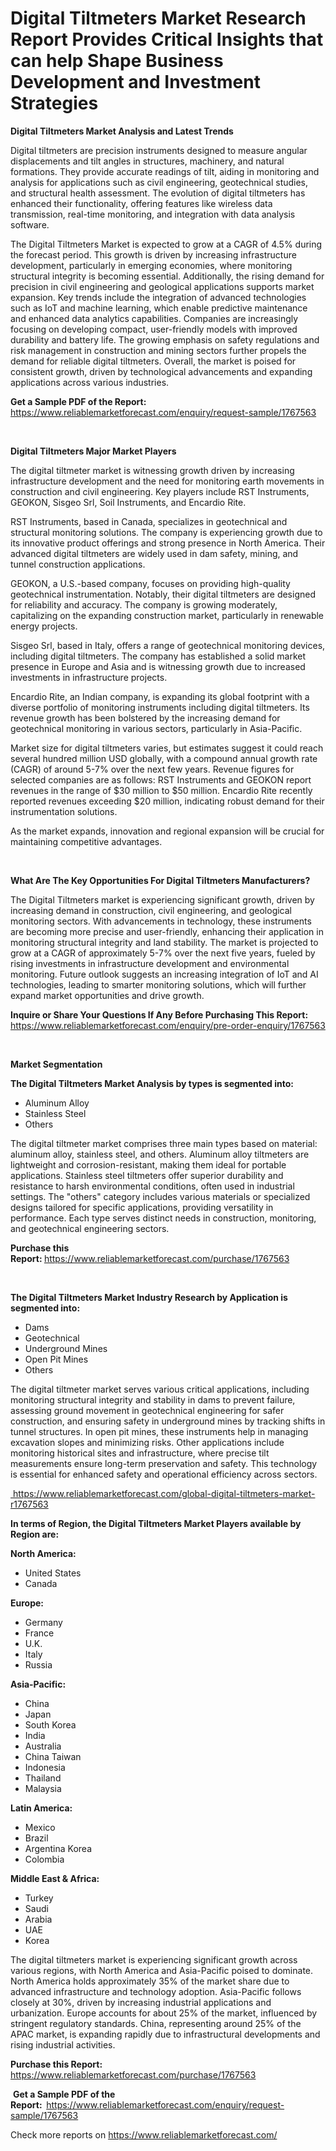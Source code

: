 <p><h1>Digital Tiltmeters Market Research Report Provides Critical Insights that can help Shape Business Development and Investment Strategies</h1></p><p><strong>Digital Tiltmeters Market Analysis and Latest Trends</strong></p>
<p><p>Digital tiltmeters are precision instruments designed to measure angular displacements and tilt angles in structures, machinery, and natural formations. They provide accurate readings of tilt, aiding in monitoring and analysis for applications such as civil engineering, geotechnical studies, and structural health assessment. The evolution of digital tiltmeters has enhanced their functionality, offering features like wireless data transmission, real-time monitoring, and integration with data analysis software.</p><p>The Digital Tiltmeters Market is expected to grow at a CAGR of 4.5% during the forecast period. This growth is driven by increasing infrastructure development, particularly in emerging economies, where monitoring structural integrity is becoming essential. Additionally, the rising demand for precision in civil engineering and geological applications supports market expansion. Key trends include the integration of advanced technologies such as IoT and machine learning, which enable predictive maintenance and enhanced data analytics capabilities. Companies are increasingly focusing on developing compact, user-friendly models with improved durability and battery life. The growing emphasis on safety regulations and risk management in construction and mining sectors further propels the demand for reliable digital tiltmeters. Overall, the market is poised for consistent growth, driven by technological advancements and expanding applications across various industries.</p></p>
<p><strong>Get a Sample PDF of the Report:&nbsp;</strong> <a href="https://www.reliablemarketforecast.com/enquiry/request-sample/1767563?utm_campaign=1102&utm_medium=2&utm_source=Github&utm_content=ia&utm_term=27022025&utm_id=digital-tiltmeters">https://www.reliablemarketforecast.com/enquiry/request-sample/1767563</a></p>
<p>&nbsp;</p>
<p><strong>Digital Tiltmeters Major Market Players</strong></p>
<p><p>The digital tiltmeter market is witnessing growth driven by increasing infrastructure development and the need for monitoring earth movements in construction and civil engineering. Key players include RST Instruments, GEOKON, Sisgeo Srl, Soil Instruments, and Encardio Rite.</p><p>RST Instruments, based in Canada, specializes in geotechnical and structural monitoring solutions. The company is experiencing growth due to its innovative product offerings and strong presence in North America. Their advanced digital tiltmeters are widely used in dam safety, mining, and tunnel construction applications.</p><p>GEOKON, a U.S.-based company, focuses on providing high-quality geotechnical instrumentation. Notably, their digital tiltmeters are designed for reliability and accuracy. The company is growing moderately, capitalizing on the expanding construction market, particularly in renewable energy projects.</p><p>Sisgeo Srl, based in Italy, offers a range of geotechnical monitoring devices, including digital tiltmeters. The company has established a solid market presence in Europe and Asia and is witnessing growth due to increased investments in infrastructure projects.</p><p>Encardio Rite, an Indian company, is expanding its global footprint with a diverse portfolio of monitoring instruments including digital tiltmeters. Its revenue growth has been bolstered by the increasing demand for geotechnical monitoring in various sectors, particularly in Asia-Pacific.</p><p>Market size for digital tiltmeters varies, but estimates suggest it could reach several hundred million USD globally, with a compound annual growth rate (CAGR) of around 5-7% over the next few years. Revenue figures for selected companies are as follows: RST Instruments and GEOKON report revenues in the range of $30 million to $50 million. Encardio Rite recently reported revenues exceeding $20 million, indicating robust demand for their instrumentation solutions.</p><p>As the market expands, innovation and regional expansion will be crucial for maintaining competitive advantages.</p></p>
<p>&nbsp;</p>
<p><strong>What Are The Key Opportunities For Digital Tiltmeters Manufacturers?</strong></p>
<p><p>The Digital Tiltmeters market is experiencing significant growth, driven by increasing demand in construction, civil engineering, and geological monitoring sectors. With advancements in technology, these instruments are becoming more precise and user-friendly, enhancing their application in monitoring structural integrity and land stability. The market is projected to grow at a CAGR of approximately 5-7% over the next five years, fueled by rising investments in infrastructure development and environmental monitoring. Future outlook suggests an increasing integration of IoT and AI technologies, leading to smarter monitoring solutions, which will further expand market opportunities and drive growth.</p></p>
<p><strong>Inquire or Share Your Questions If Any Before Purchasing This Report:</strong> <a href="https://www.reliablemarketforecast.com/enquiry/pre-order-enquiry/1767563?utm_campaign=1102&utm_medium=2&utm_source=Github&utm_content=ia&utm_term=27022025&utm_id=digital-tiltmeters">https://www.reliablemarketforecast.com/enquiry/pre-order-enquiry/1767563</a></p>
<p>&nbsp;</p>
<p><strong>Market Segmentation</strong></p>
<p><strong>The Digital Tiltmeters Market Analysis by types is segmented into:</strong></p>
<p><ul><li>Aluminum Alloy</li><li>Stainless Steel</li><li>Others</li></ul></p>
<p><p>The digital tiltmeter market comprises three main types based on material: aluminum alloy, stainless steel, and others. Aluminum alloy tiltmeters are lightweight and corrosion-resistant, making them ideal for portable applications. Stainless steel tiltmeters offer superior durability and resistance to harsh environmental conditions, often used in industrial settings. The "others" category includes various materials or specialized designs tailored for specific applications, providing versatility in performance. Each type serves distinct needs in construction, monitoring, and geotechnical engineering sectors.</p></p>
<p><strong>Purchase this Report:&nbsp;</strong><a href="https://www.reliablemarketforecast.com/purchase/1767563?utm_campaign=1102&utm_medium=2&utm_source=Github&utm_content=ia&utm_term=27022025&utm_id=digital-tiltmeters">https://www.reliablemarketforecast.com/purchase/1767563</a></p>
<p>&nbsp;</p>
<p><strong>The Digital Tiltmeters Market Industry Research by Application is segmented into:</strong></p>
<p><ul><li>Dams</li><li>Geotechnical</li><li>Underground Mines</li><li>Open Pit Mines</li><li>Others</li></ul></p>
<p><p>The digital tiltmeter market serves various critical applications, including monitoring structural integrity and stability in dams to prevent failure, assessing ground movement in geotechnical engineering for safer construction, and ensuring safety in underground mines by tracking shifts in tunnel structures. In open pit mines, these instruments help in managing excavation slopes and minimizing risks. Other applications include monitoring historical sites and infrastructure, where precise tilt measurements ensure long-term preservation and safety. This technology is essential for enhanced safety and operational efficiency across sectors.</p></p>
<p><a href="https://www.reliablemarketforecast.com/global-digital-tiltmeters-market-r1767563?utm_campaign=1102&utm_medium=2&utm_source=Github&utm_content=ia&utm_term=27022025&utm_id=digital-tiltmeters">&nbsp;https://www.reliablemarketforecast.com/global-digital-tiltmeters-market-r1767563</a></p>
<p><strong>In terms of Region, the Digital Tiltmeters Market Players available by Region are:</strong></p>
<p>
    <p> <strong> North America: </strong>
        <ul>
            <li>United States</li>
            <li>Canada</li>
        </ul>
        </p> 
    <p> <strong> Europe: </strong>
        <ul>
            <li>Germany</li>
            <li>France</li>
            <li>U.K.</li>
            <li>Italy</li>
            <li>Russia</li>
        </ul>
        </p> 
    <p> <strong> Asia-Pacific: </strong>
        <ul>
            <li>China</li>
            <li>Japan</li>
            <li>South Korea</li>
            <li>India</li>
            <li>Australia</li>
            <li>China Taiwan</li>
            <li>Indonesia</li>
            <li>Thailand</li>
            <li>Malaysia</li>
        </ul>
        </p> 
    <p> <strong> Latin America: </strong>
        <ul>
            <li>Mexico</li>
            <li>Brazil</li>
            <li>Argentina Korea</li>
            <li>Colombia</li>
        </ul>
        </p> 
    <p> <strong> Middle East & Africa: </strong>
        <ul>
            <li>Turkey</li>
            <li>Saudi</li>
            <li>Arabia</li>
            <li>UAE</li>
            <li>Korea</li>
        </ul>
    </p>
    </p>
<p><p>The digital tiltmeters market is experiencing significant growth across various regions, with North America and Asia-Pacific poised to dominate. North America holds approximately 35% of the market share due to advanced infrastructure and technology adoption. Asia-Pacific follows closely at 30%, driven by increasing industrial applications and urbanization. Europe accounts for about 25% of the market, influenced by stringent regulatory standards. China, representing around 25% of the APAC market, is expanding rapidly due to infrastructural developments and rising industrial activities.</p></p>
<p><strong>Purchase this Report: </strong><a href="https://www.reliablemarketforecast.com/purchase/1767563?utm_campaign=1102&utm_medium=2&utm_source=Github&utm_content=ia&utm_term=27022025&utm_id=digital-tiltmeters">https://www.reliablemarketforecast.com/purchase/1767563</a></p>
<p>&nbsp;<strong>Get a Sample PDF of the Report:&nbsp;&nbsp;</strong><a href="https://www.reliablemarketforecast.com/enquiry/request-sample/1767563?utm_campaign=1102&utm_medium=2&utm_source=Github&utm_content=ia&utm_term=27022025&utm_id=digital-tiltmeters">https://www.reliablemarketforecast.com/enquiry/request-sample/1767563</a></p>
<p><strong></strong></p>
<p>Check more reports on <a href="https://www.reliablemarketforecast.com/?utm_campaign=1102&utm_medium=2&utm_source=Github&utm_content=ia&utm_term=27022025&utm_id=digital-tiltmeters">https://www.reliablemarketforecast.com/</a></p>